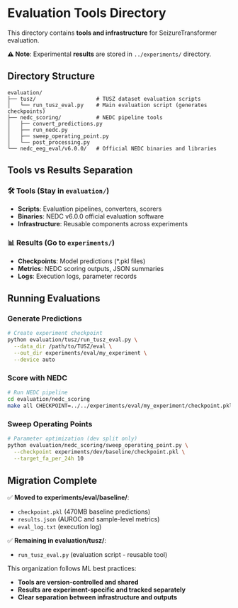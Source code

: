 # Evaluation Tools Directory

This directory contains **tools and infrastructure** for SeizureTransformer evaluation.

**⚠️ Note**: Experimental **results** are stored in `../experiments/` directory.

## Directory Structure

```
evaluation/
├── tusz/                   # TUSZ dataset evaluation scripts
│   └── run_tusz_eval.py    # Main evaluation script (generates checkpoints)
├── nedc_scoring/           # NEDC pipeline tools
│   ├── convert_predictions.py
│   ├── run_nedc.py
│   ├── sweep_operating_point.py
│   └── post_processing.py
└── nedc_eeg_eval/v6.0.0/   # Official NEDC binaries and libraries
```

## Tools vs Results Separation

### 🛠️ Tools (Stay in `evaluation/`)
- **Scripts**: Evaluation pipelines, converters, scorers
- **Binaries**: NEDC v6.0.0 official evaluation software
- **Infrastructure**: Reusable components across experiments

### 📊 Results (Go to `experiments/`)
- **Checkpoints**: Model predictions (*.pkl files)
- **Metrics**: NEDC scoring outputs, JSON summaries
- **Logs**: Execution logs, parameter records

## Running Evaluations

### Generate Predictions
```bash
# Create experiment checkpoint
python evaluation/tusz/run_tusz_eval.py \
  --data_dir /path/to/TUSZ/eval \
  --out_dir experiments/eval/my_experiment \
  --device auto
```

### Score with NEDC
```bash
# Run NEDC pipeline
cd evaluation/nedc_scoring
make all CHECKPOINT=../../experiments/eval/my_experiment/checkpoint.pkl
```

### Sweep Operating Points
```bash
# Parameter optimization (dev split only)
python evaluation/nedc_scoring/sweep_operating_point.py \
  --checkpoint experiments/dev/baseline/checkpoint.pkl \
  --target_fa_per_24h 10
```

## Migration Complete

✅ **Moved to experiments/eval/baseline/**:
- `checkpoint.pkl` (470MB baseline predictions)
- `results.json` (AUROC and sample-level metrics)  
- `eval_log.txt` (execution log)

✅ **Remaining in evaluation/tusz/**:
- `run_tusz_eval.py` (evaluation script - reusable tool)

This organization follows ML best practices:
- **Tools are version-controlled and shared**
- **Results are experiment-specific and tracked separately**
- **Clear separation between infrastructure and outputs**
